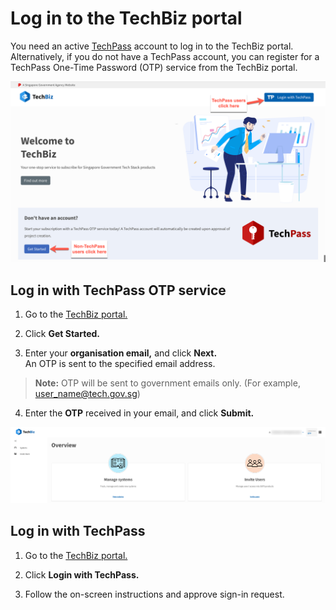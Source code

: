 # Log in to the TechBiz portal 

You need an active [TechPass](https://www.developer.tech.gov.sg/products/categories/digital-identity/techpass/overview.html) account to log in to the TechBiz portal. Alternatively, if you do not have a TechPass account, you can register for a TechPass One-Time Password (OTP) service from the TechBiz portal.

![Display Landing Page](/images/landing_page.png)

## Log in with TechPass OTP service

1.  Go to the [TechBiz portal.](http://portal.stg.techbiz.suite.gov.sg/)

2.  Click **Get Started.**

3.  Enter your **organisation email,** and click **Next.**   
An OTP is sent to the specified email address.

> **Note:** OTP will be sent to government emails only. (For example, user_name@tech.gov.sg)

4.  Enter the **OTP** received in your email, and click **Submit.**

![Display Overview](/images/log_in_withotp_OTP_overview_otp.png)

## Log in with TechPass

1.  Go to the [TechBiz portal.](http://portal.stg.techbiz.suite.gov.sg/)

2.  Click **Login with TechPass.**

3.  Follow the on-screen instructions and approve sign-in request.